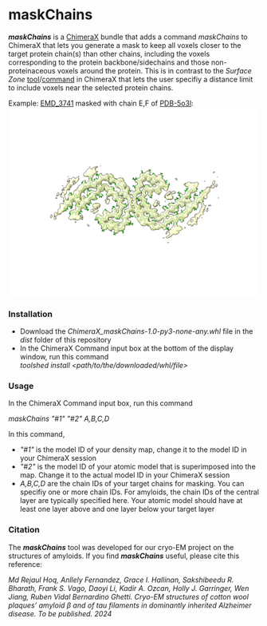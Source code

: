 # maskChains
***maskChains*** is a [ChimeraX](https://www.rbvi.ucsf.edu/chimerax) bundle that adds a command *maskChains* to ChimeraX that lets you generate a mask to keep all voxels closer to the target protein chain(s) than other chains, including the voxels corresponding to the protein backbone/sidechains and those non-proteinaceous voxels around the protein. This is in contrast to the *Surface Zone* [tool](https://www.cgl.ucsf.edu/chimerax/docs/user/tools/surfacezone.html)/[command](https://www.cgl.ucsf.edu/chimerax/docs/user/commands/surface.html#zone) in ChimeraX that lets the user specifiy a distance limit to include voxels near the selected protein chains.

Example: [EMD_3741](https://www.ebi.ac.uk/emdb/EMD-3741) masked with chain E,F of [PDB-5o3l](https://www.rcsb.org/structure/5o3l):
![emd_3741 masked with pdb_5o3l chain EF using threshold=0.017](emd-3741_pdb-5o3l_chain-EF_thresh-0.017.png)

### Installation
* Download the *ChimeraX_maskChains-1.0-py3-none-any.whl* file in the *dist* folder of this repository
* In the ChimeraX Command input box at the bottom of the display window, run this command  
*toolshed install <path/to/the/downloaded/whl/file>*

### Usage
In the ChimeraX Command input box, run this command  

*maskChains "#1" "#2" A,B,C,D*  

In this command, 
* *"#1"* is the model ID of your density map, change it to the model ID in your ChimeraX session
* *"#2"* is the model ID of your atomic model that is superimposed into the map. Change it to the actual model ID in your ChimeraX session
* *A,B,C,D* are the chain IDs of your target chains for masking. You can specifiy one or more chain IDs. For amyloids, the chain IDs of the central layer are typically specified here. Your atomic model should have at least one layer above and one layer below your target layer

### Citation
The ***maskChains*** tool was developed for our cryo-EM project on the structures of amyloids. If you find ***maskChains*** useful, please cite this reference:

*Md Rejaul Hoq, Anllely Fernandez, Grace I. Hallinan, Sakshibeedu R. Bharath, Frank S. Vago, Daoyi Li, Kadir A. Ozcan, Holly J. Garringer, Wen Jiang, Ruben Vidal
Bernardino Ghetti. Cryo-EM structures of cotton wool plaques’ amyloid β and of tau filaments in dominantly inherited Alzheimer disease. To be published. 2024*


